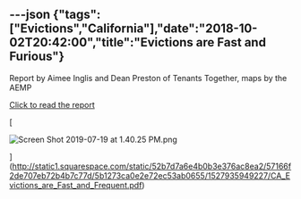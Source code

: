 ---json
{"tags":["Evictions","California"],"date":"2018-10-02T20:42:00","title":"Evictions are Fast and Furious"}
---

Report by Aimee Inglis and Dean Preston of Tenants Together, maps by the AEMP

[Click to read the report](http://static1.squarespace.com/static/52b7d7a6e4b0b3e376ac8ea2/57166f2de707eb72b4b7c77d/5b1273ca0e2e72ec53ab0655/1527935949227/CA_Evictions_are_Fast_and_Frequent.pdf)

[

![Screen Shot 2019-07-19 at 1.40.25 PM.png](/assets/uploads/Screen+Shot+2019-07-19+at+1.40.25+PM.png)

](http://static1.squarespace.com/static/52b7d7a6e4b0b3e376ac8ea2/57166f2de707eb72b4b7c77d/5b1273ca0e2e72ec53ab0655/1527935949227/CA_Evictions_are_Fast_and_Frequent.pdf)
